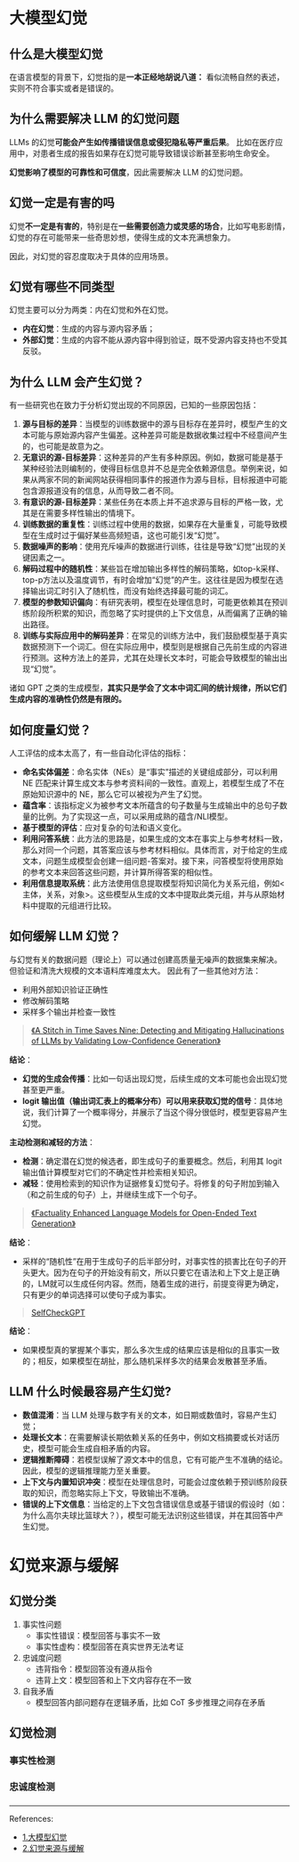 # 大模型幻觉

## 什么是大模型幻觉
在语言模型的背景下，幻觉指的是**一本正经地胡说八道：** 看似流畅自然的表述，实则不符合事实或者是错误的。


## 为什么需要解决 LLM 的幻觉问题
LLMs 的幻觉**可能会产生如传播错误信息或侵犯隐私等严重后果**。
比如在医疗应用中，对患者生成的报告如果存在幻觉可能导致错误诊断甚至影响生命安全。

**幻觉影响了模型的可靠性和可信度**，因此需要解决 LLM 的幻觉问题。


## 幻觉一定是有害的吗
幻觉**不一定是有害的**，特别是在**一些需要创造力或灵感的场合**，比如写电影剧情，幻觉的存在可能带来一些奇思妙想，使得生成的文本充满想象力。

因此，对幻觉的容忍度取决于具体的应用场景。


## 幻觉有哪些不同类型
幻觉主要可以分为两类：内在幻觉和外在幻觉。
- **内在幻觉**：生成的内容与源内容矛盾；
- **外部幻觉**：生成的内容不能从源内容中得到验证，既不受源内容支持也不受其反驳。


## 为什么 LLM 会产生幻觉？
有一些研究也在致力于分析幻觉出现的不同原因，已知的一些原因包括：
1. **源与目标的差异**：当模型的训练数据中的源与目标存在差异时，模型产生的文本可能与原始源内容产生偏差。这种差异可能是数据收集过程中不经意间产生的，也可能是故意为之。
2. **无意识的源-目标差异**：这种差异的产生有多种原因。例如，数据可能是基于某种经验法则编制的，使得目标信息并不总是完全依赖源信息。举例来说，如果从两家不同的新闻网站获得相同事件的报道作为源与目标，目标报道中可能包含源报道没有的信息，从而导致二者不同。
3. **有意识的源-目标差异**：某些任务在本质上并不追求源与目标的严格一致，尤其是在需要多样性输出的情境下。
4. **训练数据的重复性**：训练过程中使用的数据，如果存在大量重复，可能导致模型在生成时过于偏好某些高频短语，这也可能引发“幻觉”。
5. **数据噪声的影响**：使用充斥噪声的数据进行训练，往往是导致“幻觉”出现的关键因素之一。
6. **解码过程中的随机性**：某些旨在增加输出多样性的解码策略，如top-k采样、top-p方法以及温度调节，有时会增加“幻觉”的产生。这往往是因为模型在选择输出词汇时引入了随机性，而没有始终选择最可能的词汇。
7. **模型的参数知识偏向**：有研究表明，模型在处理信息时，可能更依赖其在预训练阶段所积累的知识，而忽略了实时提供的上下文信息，从而偏离了正确的输出路径。
8. **训练与实际应用中的解码差异**：在常见的训练方法中，我们鼓励模型基于真实数据预测下一个词汇。但在实际应用中，模型则是根据自己先前生成的内容进行预测。这种方法上的差异，尤其在处理长文本时，可能会导致模型的输出出现“幻觉”。

诸如 GPT 之类的生成模型，**其实只是学会了文本中词汇间的统计规律，所以它们生成内容的准确性仍然是有限的。**


## 如何度量幻觉？
人工评估的成本太高了，有一些自动化评估的指标：
- **命名实体偏差**：命名实体（NEs）是“事实”描述的关键组成部分，可以利用 NE 匹配来计算生成文本与参考资料间的一致性。直观上，若模型生成了不在原始知识源中的 NE，那么它可以被视为产生了幻觉。
- **蕴含率**：该指标定义为被参考文本所蕴含的句子数量与生成输出中的总句子数量的比例。为了实现这一点，可以采用成熟的蕴含/NLI模型。
- **基于模型的评估**：应对复杂的句法和语义变化。
- **利用问答系统**：此方法的思路是，如果生成的文本在事实上与参考材料一致，那么对同一个问题，其答案应该与参考材料相似。具体而言，对于给定的生成文本，问题生成模型会创建一组问题-答案对。接下来，问答模型将使用原始的参考文本来回答这些问题，并计算所得答案的相似性。
- **利用信息提取系统**：此方法使用信息提取模型将知识简化为关系元组，例如<主体，关系，对象>。这些模型从生成的文本中提取此类元组，并与从原始材料中提取的元组进行比较。


## 如何缓解 LLM 幻觉？
与幻觉有关的数据问题（理论上）可以通过创建高质量无噪声的数据集来解决。
但验证和清洗大规模的文本语料库难度太大。
因此有了一些其他对方法：
- 利用外部知识验证正确性
- 修改解码策略
- 采样多个输出并检查一致性

> [《A Stitch in Time Saves Nine: Detecting and Mitigating Hallucinations of LLMs by Validating Low-Confidence Generation》](https://arxiv.org/pdf/2307.03987)

**结论**：
- **幻觉的生成会传播**：比如一句话出现幻觉，后续生成的文本可能也会出现幻觉甚至更严重。
- **logit 输出值（输出词汇表上的概率分布）可以用来获取幻觉的信号**：具体地说，我们计算了一个概率得分，并展示了当这个得分很低时，模型更容易产生幻觉。

**主动检测和减轻的方法**：
- **检测**：确定潜在幻觉的候选者，即生成句子的重要概念。然后，利用其 logit 输出值计算模型对它们的不确定性并检索相关知识。
- **减轻**：使用检索到的知识作为证据修复幻觉句子。将修复的句子附加到输入（和之前生成的句子）上，并继续生成下一个句子。


> [《Factuality Enhanced Language Models for Open-Ended Text Generation》](https://arxiv.org/pdf/2206.04624)

**结论**：
- 采样的“随机性”在用于生成句子的后半部分时，对事实性的损害比在句子的开头更大。因为在句子的开始没有前文，所以只要它在语法和上下文上是正确的，LM就可以生成任何内容。然而，随着生成的进行，前提变得更为确定，只有更少的单词选择可以使句子成为事实。


> [SelfCheckGPT](https://arxiv.org/pdf/2303.08896)

**结论**：
- 如果模型真的掌握某个事实，那么多次生成的结果应该是相似的且事实一致的；相反，如果模型在胡扯，那么随机采样多次的结果会发散甚至矛盾。


## LLM 什么时候最容易产生幻觉?

- **数值混淆**：当 LLM 处理与数字有关的文本，如日期或数值时，容易产生幻觉；
- **处理长文本**：在需要解读长期依赖关系的任务中，例如文档摘要或长对话历史，模型可能会生成自相矛盾的内容。
- **逻辑推断障碍**：若模型误解了源文本中的信息，它有可能产生不准确的结论。因此，模型的逻辑推理能力至关重要。
- **上下文与内置知识冲突**：模型在处理信息时，可能会过度依赖于预训练阶段获取的知识，而忽略实际上下文，导致输出不准确。
- **错误的上下文信息**：当给定的上下文包含错误信息或基于错误的假设时（如：为什么高尔夫球比篮球大？），模型可能无法识别这些错误，并在其回答中产生幻觉。


# 幻觉来源与缓解

## 幻觉分类

1. 事实性问题
    - 事实性错误：模型回答与事实不一致
    - 事实性虚构：模型回答在真实世界无法考证
2. 忠诚度问题
    - 违背指令：模型回答没有遵从指令
    - 违背上文：模型回答和上下文内容存在不一致
3. 自我矛盾
    - 模型回答内部问题存在逻辑矛盾，比如 CoT 多步推理之间存在矛盾


## 幻觉检测

### 事实性检测

### 忠诚度检测

### 

---

References:
- [1.大模型幻觉](https://github.com/wdndev/llm_interview_note/blob/main/09.%E5%A4%A7%E8%AF%AD%E8%A8%80%E6%A8%A1%E5%9E%8B%E8%AF%84%E4%BC%B0/1.%E5%A4%A7%E6%A8%A1%E5%9E%8B%E5%B9%BB%E8%A7%89/1.%E5%A4%A7%E6%A8%A1%E5%9E%8B%E5%B9%BB%E8%A7%89.md)
- [2.幻觉来源与缓解](https://github.com/wdndev/llm_interview_note/blob/main/09.%E5%A4%A7%E8%AF%AD%E8%A8%80%E6%A8%A1%E5%9E%8B%E8%AF%84%E4%BC%B0/2.%E5%B9%BB%E8%A7%89%E6%9D%A5%E6%BA%90%E4%B8%8E%E7%BC%93%E8%A7%A3/2.%E5%B9%BB%E8%A7%89%E6%9D%A5%E6%BA%90%E4%B8%8E%E7%BC%93%E8%A7%A3.md)